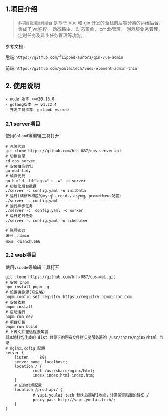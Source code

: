 ## 1.项目介绍

>`多项目管理运维后台` 是基于 Vue 和 gin 开发的全栈前后端分离的运维后台， 集成了jwt鉴权， 动态路由， 动态菜单， cmdb管理， 游戏服业务管理， 定时任务及异步任务管理等功能。

参考文档: 

后端:`https://github.com/flipped-aurora/gin-vue-admin`

前端:`https://github.com/youlaitech/vue3-element-admin-thin`

## 2. 使用说明

```
- node 版本 >=v20.16.0
- golang版本 >= v1.22.4
- 开发工具推荐: goland、vscode
```

### 2.1 server项目

使用`Goland`等编辑工具打开

```
# 克隆代码
git clone https://github.com/hrh-087/ops_server.git
# 切换目录
cd ops_server
# 安装相应的包
go mod tidy
# 编译代码
go build -ldflags="-s -w" -o server
# 初始化后台数据
./server -c config.yaml -o initData
# 运行(请修改相应的mysql，reids，asynq，prometheus配置)
./server -c config.yaml 
# 运行异步任务
./server -c  config.yaml -o worker
# 运行定时任务
./server -c config.yaml -o scheduler

# 账号密码
账号: admin
密码: dianchu666
```



### 2.2 web项目

使用`vscode`等编辑工具打开

```
git clone https://github.com/hrh-087/ops-web.git
# 安装 pnpm
npm install pnpm -g
# 设置镜像源(可忽略)
pnpm config set registry https://registry.npmmirror.com
# 安装依赖
pnpm install
# 启动运行
pnpm run dev
# 项目打包
pnpm run build
# 上传文件至远程服务器
将本地打包生成的 dist 目录下的所有文件拷贝至服务器的 /usr/share/nginx/html 目录
# nginx.cofig 配置
server {
	listen     80;
	server_name  localhost;
	location / {
			root /usr/share/nginx/html;
			index index.html index.htm;
	}
	# 反向代理配置
	location /prod-api/ {
            # vapi.youlai.tech 替换后端API地址，注意保留后面的斜杠 /
            proxy_pass http://vapi.youlai.tech/; 
	}
}


```

